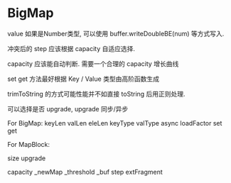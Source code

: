 # BigMap




value 如果是Number类型, 可以使用 buffer.writeDoubleBE(num) 等方式写入.

冲突后的 step 应该根据 capacity 自适应选择.

capacity 应该能自动判断. 需要一个合理的 capacity 增长曲线 

set get 方法最好根据 Key / Value 类型由高阶函数生成
 
trimToString 的方式可能性能并不如直接 toString 后用正则处理.

可以选择是否 upgrade, upgrade 同步/异步




For BigMap:
keyLen
valLen
eleLen
keyType
valType
async
loadFactor
set
get

For MapBlock:

size
upgrade

capacity
_newMap
_threshold
_buf
step
extFragment
